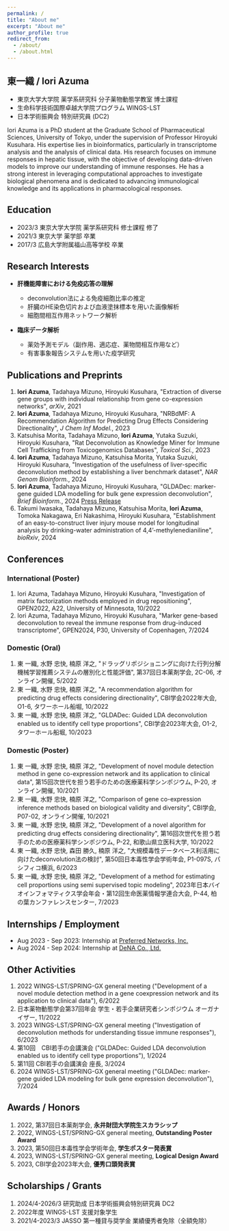 ```yaml
---
permalink: /
title: "About me"
excerpt: "About me"
author_profile: true
redirect_from: 
  - /about/
  - /about.html
---
```


東一織 / Iori Azuma
------
- 東京大学大学院 薬学系研究科 分子薬物動態学教室 博士課程
- 生命科学技術国際卓越大学院プログラム WINGS-LST
- 日本学術振興会 特別研究員 (DC2) 

Iori Azuma is a PhD student at the Graduate School of Pharmaceutical Sciences, University of Tokyo, under the supervision of Professor Hiroyuki Kusuhara. His expertise lies in bioinformatics, particularly in transcriptome analysis and the analysis of clinical data. His research focuses on immune responses in hepatic tissue, with the objective of developing data-driven models to improve our understanding of immune responses. He has a strong interest in leveraging computational approaches to investigate biological phenomena and is dedicated to advancing immunological knowledge and its applications in pharmacological responses.

Education
------
- 2023/3 東京大学大学院 薬学系研究科 修士課程 修了
- 2021/3 東京大学 薬学部 卒業
- 2017/3 広島大学附属福山高等学校 卒業


Research Interests
------
* **肝機能障害における免疫応答の理解**
  * deconvolution法による免疫細胞比率の推定
  * 肝臓のHE染色切片および血液塗抹標本を用いた画像解析
  * 細胞間相互作用ネットワーク解析

* **臨床データ解析**
  * 薬効予測モデル（副作用、適応症、薬物間相互作用など）
  * 有害事象報告システムを用いた疫学研究


Publications and Preprints
------
1. **Iori Azuma**, Tadahaya Mizuno, Hiroyuki Kusuhara, "Extraction of diverse gene groups with individual relationship from gene co-expression networks", _arXiv_, 2021
2. **Iori Azuma**, Tadahaya Mizuno, Hiroyuki Kusuhara, "NRBdMF: A Recommendation Algorithm for Predicting Drug Effects Considering Directionality", _J Chem Inf Model._, 2023
3. Katsuhisa Morita, Tadahaya Mizuno, **Iori Azuma**, Yutaka Suzuki, Hiroyuki Kusuhara, "Rat Deconvolution as Knowledge Miner for Immune Cell Trafficking from Toxicogenomics Databases", _Toxicol Sci._, 2023
4. **Iori Azuma**, Tadahaya Mizuno, Katsuhisa Morita, Yutaka Suzuki, Hiroyuki Kusuhara, "Investigation of the usefulness of liver-specific deconvolution method by establishing a liver benchmark dataset", _NAR Genom Bioinform._, 2024
5. **Iori Azuma**, Tadahaya Mizuno, Hiroyuki Kusuhara, "GLDADec: marker-gene guided LDA modelling for bulk gene expression deconvolution", _Brief Bioinform._, 2024 [Press Release](https://www.u-tokyo.ac.jp/focus/ja/press/z0111_00059.html)
6. Takumi Iwasaka, Tadahaya Mizuno, Katsuhisa Morita, **Iori Azuma**, Tomoka Nakagawa, Eri Nakashima, Hiroyuki Kusuhara, "Establishment of an easy-to-construct liver injury mouse model for longitudinal analysis by drinking-water administration of 4,4’-methylenedianiline", _bioRxiv_, 2024


Conferences
------

### International (Poster)

1. Iori Azuma, Tadahaya Mizuno, Hiroyuki Kusuhara, "Investigation of matrix factorization methods employed in drug repositioning", GPEN2022, A22, University of Minnesota, 10/2022
2. Iori Azuma, Tadahaya Mizuno, Hiroyuki Kusuhara, "Marker gene-based deconvolution to reveal the immune response from drug-induced transcriptome", GPEN2024, P30, University of Copenhagen, 7/2024

### Domestic (Oral)

1. 東 一織, 水野 忠快, 楠原 洋之, "ドラッグリポジショニングに向けた行列分解機械学習推薦システムの層別化と性能評価", 第37回日本薬剤学会, 2C-06, オンライン開催, 5/2022
2. 東 一織, 水野 忠快, 楠原 洋之, "A recommendation algorithm for predicting drug effects considering directionality", CBI学会2022年大会, O1-6, タワーホール船堀, 10/2022
3. 東 一織, 水野 忠快, 楠原 洋之, "GLDADec: Guided LDA deconvolution enabled us to identify cell type proportions", CBI学会2023年大会, O1-2, タワーホール船堀, 10/2023

### Domestic (Poster)

1. 東 一織, 水野 忠快, 楠原 洋之, "Development of novel module detection method in gene co-expression network and its application to clinical data", 第15回次世代を担う若手のための医療薬科学シンポジウム, P-20, オンライン開催, 10/2021
2. 東 一織, 水野 忠快, 楠原 洋之, "Comparison of gene co-expression inference methods based on biological validity and diversity", CBI学会, P07-02, オンライン開催, 10/2021
3. 東 一織, 水野 忠快, 楠原 洋之, "Development of a novel algorithm for predicting drug effects considering directionality", 第16回次世代を担う若手のための医療薬科学シンポジウム, P-22, 和歌山県立医科大学, 10/2022
4. 東 一織, 水野 忠快, 森田 勝久, 楠原 洋之, "大規模毒性データベース利活用に向けたdeconvolution法の検討", 第50回日本毒性学会学術年会, P1-097S, パシフィコ横浜, 6/2023
5. 東 一織, 水野 忠快, 楠原 洋之, "Development of a method for estimating cell proportions using semi supervised topic modeling", 2023年日本バイオインフォマティクス学会年会・第12回生命医薬情報学連合大会, P-44, 柏の葉カンファレンスセンター, 7/2023

Internships / Employment
------
- Aug 2023 - Sep 2023: Internship at [Preferred Networks, Inc.](https://www.preferred.jp/ja/)
- Aug 2024 - Sep 2024: Internship at [DeNA Co., Ltd.](https://dena.com/jp/)


Other Activities
------
1. 2022 WINGS-LST/SPRING-GX general meeting ("Development of a novel module detection method in a gene coexpression
network and its application to clinical data"), 6/2022
2. 日本薬物動態学会第37回年会 学生・若手企業研究者シンポジウム オーガナイザー, 11/2022
3. 2023 WINGS-LST/SPRING-GX general meeting ("Investigation of deconvolution methods for understanding tissue immune responses"), 6/2023
4. 第10回　CBI若手の会講演会 ("GLDADec: Guided LDA deconvolution enabled us to identify cell type proportions"), 1/2024
5. 第11回  CBI若手の会講演会 座長, 3/2024
6. 2024 WINGS-LST/SPRING-GX general meeting ("GLDADec: marker-gene guided LDA modeling for bulk gene expression deconvolution"), 7/2024


Awards / Honors
------
1. 2022, 第37回日本薬剤学会, **永井財団大学院生スカラシップ**
2. 2022, WINGS-LST/SPRING-GX general meeting, **Outstanding Poster Award**
3. 2023, 第50回日本毒性学会学術年会, **学生ポスター発表賞**
4. 2023, WINGS-LST/SPRING-GX general meeting, **Logical Design Award**
5. 2023, CBI学会2023年大会, **優秀口頭発表賞**

Scholarships / Grants
------
1. 2024/4-2026/3 研究助成 日本学術振興会特別研究員 DC2
2. 2022年度 WINGS-LST 支援対象学生
3. 2021/4-2023/3 JASSO 第一種貸与奨学金 業績優秀者免除（全額免除）
